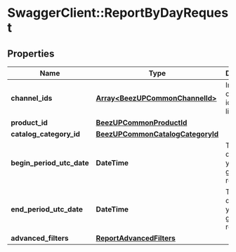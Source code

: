 # SwaggerClient::ReportByDayRequest

## Properties
Name | Type | Description | Notes
------------ | ------------- | ------------- | -------------
**channel_ids** | [**Array&lt;BeezUPCommonChannelId&gt;**](BeezUPCommonChannelId.md) | Indicate the channel identifier list | [optional] 
**product_id** | [**BeezUPCommonProductId**](BeezUPCommonProductId.md) |  | [optional] 
**catalog_category_id** | [**BeezUPCommonCatalogCategoryId**](BeezUPCommonCatalogCategoryId.md) |  | [optional] 
**begin_period_utc_date** | **DateTime** | The begin date period you want to get the report | 
**end_period_utc_date** | **DateTime** | The end date period you want to get the report. | 
**advanced_filters** | [**ReportAdvancedFilters**](ReportAdvancedFilters.md) |  | [optional] 


